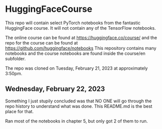 # HuggingFaceCourse
This repo will contain select PyTorch notebooks from the fantastic HuggingFace course. It will not contain any of the TensorFlow notebooks. 

The online course can be found at https://huggingface.co/course/ and the repo for the course can be found at https://github.com/huggingface/notebooks This repository contains many notebooks and the course notebooks are found inside the course/en subfolder.

The repo was cloned on Tuesday, February 21, 2023 at approximately 3:50pm. 

## Wednesday, February 22, 2023

Something I just stupily concluded was that NO ONE will go through the repo history to understand what was done. This README.md is the best place for that. 

Ran most of the notebooks in chapter 5, but only got 2 of them to run. 
